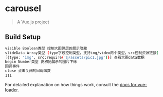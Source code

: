 # carousel

> A Vue.js project

## Build Setup

``` bash
visible Boolean类型 控制大图弹层的展示隐藏
slideData Array类型 (type字段控制类型，支持img/video两个类型，src控制资源链接)
[{type: 'img', src:require('@/assets/pic1.jpg')}] 查看大图data数据
begin Number类型 要初始展示的图片下标
回调事件
close 点击关闭的回调函数
111
```

For detailed explanation on how things work, consult the [docs for vue-loader](http://vuejs.github.io/vue-loader).
